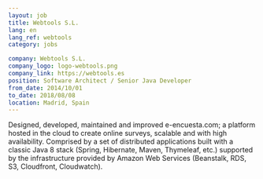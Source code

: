 ```yaml
---
layout: job
title: Webtools S.L.
lang: en
lang_ref: webtools
category: jobs

company: Webtools S.L.
company_logo: logo-webtools.png
company_link: https://webtools.es
position: Software Architect / Senior Java Developer
from_date: 2014/10/01
to_date: 2018/08/08
location: Madrid, Spain
---
```

Designed, developed, maintained and improved e-encuesta.com; a platform hosted in the cloud to create online surveys, scalable and with high availability. Comprised by a set of distributed applications built with a classic Java 8 stack (Spring, Hibernate, Maven, Thymeleaf, etc.) supported by the infrastructure provided by Amazon Web Services (Beanstalk, RDS, S3, Cloudfront, Cloudwatch).
<!--more-->